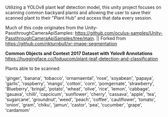 

Utilizing a YOLOv8 plant leaf detection model, this unity project focuses on scanning common backyard plants and allowing the user to save their scanned plant to their "Plant Hub" and access that data every session. 

Much of this code originates from the Unity-PassthroughCameraApiSamples: https://github.com/oculus-samples/Unity-PassthroughCameraApiSamples/tree/main. || Forked from https://github.com/rikturnbull/xr-image-segmentation 

**Common Objects and Context 2017 Dataset with Yolov8 Annotations**
https://huggingface.co/foduucom/plant-leaf-detection-and-classification

Plants able to be scanned: 

'ginger', 'banana', 'tobacco', 'ornamaental', 'rose', 'soyabean', 'papaya', 'garlic', 'raspberry', 'mango', 
'cotton', 'corn', 'pomgernate', 'strawberry', 'Blueberry', 'brinjal', 'potato', 'wheat', 'olive', 'rice', 
'lemon', 'cabbage', 'gauava', 'chilli', 'capcicum', 'sunflower', 'cherry', 'cassava', 'apple', 'tea', 'sugarcane', 
'groundnut', 'weed', 'peach', 'coffee', 'cauliflower', 'tomato', 'onion', 'gram', 'chiku', 'jamun', 'castor', 'pea', 
'cucumber', 'grape', 'cardamom'
